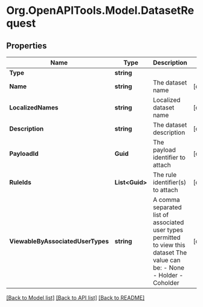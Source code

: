 # Org.OpenAPITools.Model.DatasetRequest

## Properties

Name | Type | Description | Notes
------------ | ------------- | ------------- | -------------
**Type** | **string** |  | 
**Name** | **string** | The dataset name | [optional] 
**LocalizedNames** | **string** | Localized dataset name | [optional] 
**Description** | **string** | The dataset description | [optional] 
**PayloadId** | **Guid** | The payload identifier to attach | [optional] 
**RuleIds** | **List&lt;Guid&gt;** | The rule identifier(s) to attach | [optional] 
**ViewableByAssociatedUserTypes** | **string** | A comma separated list of associated user types permitted to view this dataset    The value can be:  - None  - Holder  - Coholder | [optional] 

[[Back to Model list]](../README.md#documentation-for-models) [[Back to API list]](../README.md#documentation-for-api-endpoints) [[Back to README]](../README.md)

